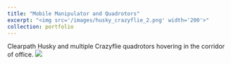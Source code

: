 ```yaml
---
title: "Mobile Manipulator and Quadrotors"
excerpt: "<img src='/images/husky_crazyflie_2.png' width='200'>"
collection: portfolio
---
```


Clearpath Husky and multiple Crazyflie quadrotors hovering in the corridor of office.
<img src='/images/husky_crazyflie.jpeg'>
